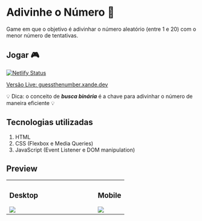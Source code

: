 # Adivinhe o Número 🎲
Game em que o objetivo é adivinhar o número aleatório (entre 1 e 20) com o menor número de tentativas.

## Jogar 🎮
[![Netlify Status](https://api.netlify.com/api/v1/badges/a4852c42-362b-4a5b-94ed-eaabec75b86e/deploy-status)](https://app.netlify.com/sites/guessthenumber-xande/deploys)

[Versão Live: guessthenumber.xande.dev](https://guessthenumber.xande.dev)

💡 Dica: o conceito de ***busca binária*** é a chave para adivinhar o número de maneira eficiente 💡

## Tecnologias utilizadas

1. HTML
2. CSS (Flexbox e Media Queries)
3. JavaScript (Event Listener e DOM manipulation)

## Preview

<table> 

<tr>

<td width=75%>

### Desktop
<img src="https://camo.githubusercontent.com/3612c4ab69fdfd2c5efc994139bb0c13486cad426a0d2ecdcc614d710ff5a1c4/68747470733a2f2f64726976652e676f6f676c652e636f6d2f75633f6578706f72743d766965772669643d3148586c62454f48506937336c63587732726e6167396b497a566c354d756e4437">

</td>

<td width=25%>

### Mobile
<img src="https://camo.githubusercontent.com/992c25166c6437ce29eedc1a11d5e5b66bd54c82d416ea5437ddd3bb4bf0c460/68747470733a2f2f64726976652e676f6f676c652e636f6d2f75633f6578706f72743d766965772669643d31746e6c4e6c30447649785375465f6665536b596337527674543678384c44656d">

</td>

</tr>

</table>
